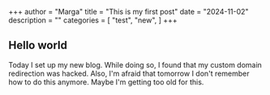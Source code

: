 +++
author = "Marga"
title = "This is my first post"
date = "2024-11-02"
description = ""
categories = [
    "test",
    "new",
]
+++

## Hello world

Today I set up my new blog. While doing so, I found that my custom domain redirection was hacked. 
Also, I'm afraid that tomorrow I don't remember how to do this anymore. Maybe I'm getting too old for this.
